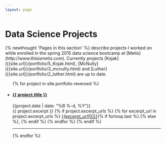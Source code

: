 ```yaml
---
layout: page
---
```


  <h1 class="content-listing-header sans">Data Science Projects</h1>
  {% newthought 'Pages in this section' %} describe projects I worked on while enrolled in the spring 2015 data science bootcamp at [Metis](http://www.thisismetis.com). Currently projects [Kojak]({{site.url}}/portfolio/5_Kojak.html), [McNulty]({{site.url}}/portfolio/3_mcnulty.html) and [Luther]({{site.url}}/portfolio/2_luther.html) are up to date.

  <ul class="content">
    {% for project in site.portfolio reversed %}
      <li class="listing">
        <a href="{{ project.url }}"><h4 class="contrast">{{ project.title }}</h4></a>
        <span class="smaller">{{project.date | date: "%B %-d, %Y"}}</span>  <br/>
        {{ project.excerpt }}
        {% if project.excerpt_urls %}
          {% for excerpt_url in project.excerpt_urls %}
            <a href="{{site.url}}/assets/img/{{excerpt_url[1]}}">{{excerpt_url[0]}}</a>{% if forloop.last %}.{% else %}, {% endif %}
          {% endfor %}
        {% endif %}
        <hr class="slender">
      </li>
    {% endfor %}
  </ul>